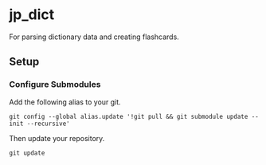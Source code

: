 # jp_dict
For parsing dictionary data and creating flashcards.

## Setup
### Configure Submodules
Add the following alias to your git.
```console
git config --global alias.update '!git pull && git submodule update --init --recursive'
```
Then update your repository.
```console
git update
```
